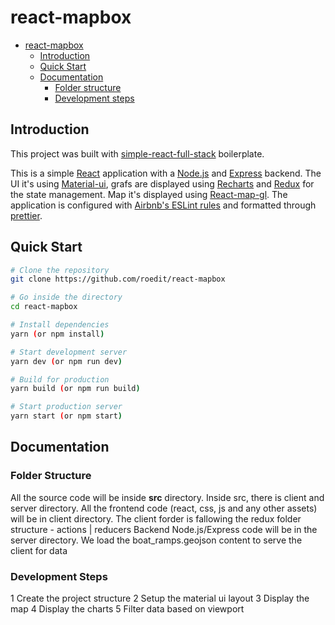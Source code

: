 # react-mapbox
- [react-mapbox](#react-mapbox)
  - [Introduction](#introduction)
  - [Quick Start](#quick-start)
  - [Documentation](#documentation)
    - [Folder structure](#folder-structure)
    - [Development steps](#development-steps)

## Introduction

This project was built with [simple-react-full-stack](https://github.com/crsandeep/simple-react-full-stack) boilerplate.

This is a simple [React](https://reactjs.org/) application with a [Node.js](https://nodejs.org/en/) and [Express](https://expressjs.com/) backend. 
The UI it's using [Material-ui](https://material-ui.com/), grafs are displayed using [Recharts](http://recharts.org/en-US/) and [Redux](https://redux.js.org/introduction/getting-started) for the state management.
Map it's displayed using [React-map-gl](https://github.com/uber/react-map-gl).
The application is configured with [Airbnb's ESLint rules](https://github.com/airbnb/javascript) and formatted through [prettier](https://prettier.io/).

## Quick Start

```bash
# Clone the repository
git clone https://github.com/roedit/react-mapbox

# Go inside the directory
cd react-mapbox

# Install dependencies
yarn (or npm install)

# Start development server
yarn dev (or npm run dev)

# Build for production
yarn build (or npm run build)

# Start production server
yarn start (or npm start)
```

## Documentation

### Folder Structure

All the source code will be inside **src** directory. Inside src, there is client and server directory. 
All the frontend code (react, css, js and any other assets) will be in client directory. 
The client forder is fallowing the redux folder structure - actions | reducers 
Backend Node.js/Express code will be in the server directory.
We load the boat_ramps.geojson content to serve the client for data

### Development Steps
1 Create the project structure 
2 Setup the material ui layout
3 Display the map
4 Display the charts
5 Filter data based on viewport